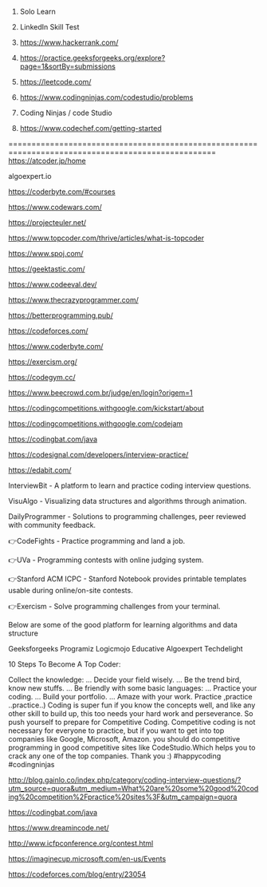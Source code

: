 1. Solo Learn 

2. LinkedIn Skill Test

3. https://www.hackerrank.com/

4. https://practice.geeksforgeeks.org/explore?page=1&sortBy=submissions

5. https://leetcode.com/

6. https://www.codingninjas.com/codestudio/problems

7. Coding Ninjas / code Studio

8. https://www.codechef.com/getting-started




===================================================================================================
https://atcoder.jp/home

algoexpert.io

https://coderbyte.com/#courses

https://www.codewars.com/

https://projecteuler.net/

https://www.topcoder.com/thrive/articles/what-is-topcoder

https://www.spoj.com/



https://geektastic.com/

https://www.codeeval.dev/

https://www.thecrazyprogrammer.com/


https://betterprogramming.pub/

https://codeforces.com/

https://www.coderbyte.com/

https://exercism.org/



https://codegym.cc/

https://www.beecrowd.com.br/judge/en/login?origem=1

https://codingcompetitions.withgoogle.com/kickstart/about

https://codingcompetitions.withgoogle.com/codejam

https://codingbat.com/java

https://codesignal.com/developers/interview-practice/

https://edabit.com/


InterviewBit - A platform to learn and practice coding interview questions.

VisuAlgo - Visualizing data structures and algorithms through animation.

DailyProgrammer - Solutions to programming challenges, peer reviewed with community feedback.

👉CodeFights - Practice programming and land a job.

👉UVa - Programming contests with online judging system.

👉Stanford ACM ICPC - Stanford Notebook provides printable templates usable during online/on-site contests.

👉Exercism - Solve programming challenges from your terminal.




Below are some of the good platform for learning algorithms and data structure

Geeksforgeeks
Programiz
Logicmojo
Educative
Algoexpert
Techdelight



10 Steps To Become A Top Coder:

Collect the knowledge: ...
Decide your field wisely. ...
Be the trend bird, know new stuffs. ...
Be friendly with some basic languages: ...
Practice your coding. ...
Build your portfolio. ...
Amaze with your work.
Practice ,practice ..practice..)
Coding is super fun if you know the concepts well, and like any other skill to build up, this too needs your hard work and perseverance. So push yourself to prepare for Competitive Coding.
Competitive coding is not necessary for everyone to practice, but if you want to get into top companies like Google, Microsoft, Amazon. you should do competitive programming in good competitive sites like CodeStudio.Which helps you to crack any one of the top companies.
Thank you :)
#happycoding
#codingninjas


http://blog.gainlo.co/index.php/category/coding-interview-questions/?utm_source=quora&utm_medium=What%20are%20some%20good%20coding%20competition%2Fpractice%20sites%3F&utm_campaign=quora

https://codingbat.com/java

https://www.dreamincode.net/

http://www.icfpconference.org/contest.html

https://imaginecup.microsoft.com/en-us/Events

https://codeforces.com/blog/entry/23054

